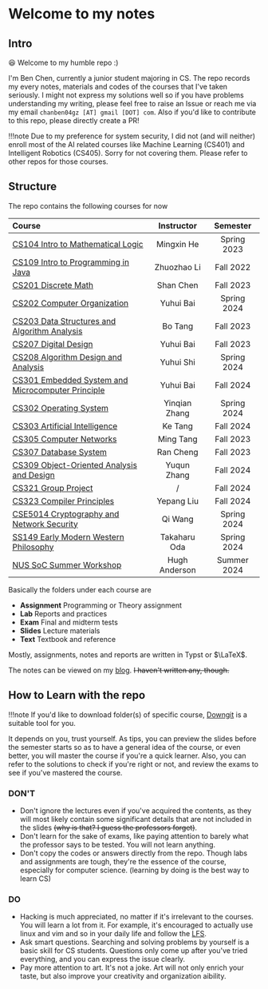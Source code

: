 # Welcome to my notes

## Intro

:laughing: Welcome to my humble repo :)

I'm Ben Chen, currently a junior student majoring in CS. The repo records my every notes, materials and codes of the courses that I've taken seriously. I might not express my solutions well so if you have problems understanding my writing, please feel free to raise an Issue or reach me via my email `chanben04gz [AT] gmail [DOT] com`. Also if you'd like to contribute to this repo, please directly create a PR!

!!!note
    Due to my preference for system security, I did not (and will neither) enroll most of the AI related courses like Machine Learning (CS401) and Intelligent Robotics (CS405). Sorry for not covering them. Please refer to other repos for those courses.

## Structure

The repo contains the following courses for now

| Course | Instructor | Semester |
| :-------------------- | :----------: | :--------: |
| [CS104 Intro to Mathematical Logic](./CS104%20Intro%20to%20Mathematical%20Logic) | Mingxin He | Spring 2023 |
| [CS109 Intro to Programming in Java](./CS109%20Intro%20to%20Programming%20in%20Java) | Zhuozhao Li | Fall 2022 |
| [CS201 Discrete Math](./CS201%20Discrete%20Math) | Shan Chen | Fall 2023 |
| [CS202 Computer Organization](./CS202%20Computer%20Organization) | Yuhui Bai | Spring 2024 |
| [CS203 Data Structures and Algorithm Analysis](./CS203%20Data%20Structures%20and%20Algorithm%20Analysis) | Bo Tang | Fall 2023 |
| [CS207 Digital Design](./CS207%20Digital%20Design) | Yuhui Bai | Fall 2023 |
| [CS208 Algorithm Design and Analysis](./CS208%20Algorithm%20Design%20and%20Analysis) | Yuhui Shi | Spring 2024 |
| [CS301 Embedded System and Microcomputer Principle](./EE411%20Information%20Theory%20and%20Coding) | Yuhui Bai | Fall 2024 |
| [CS302 Operating System](./CS302%20Operating%20System) | Yinqian Zhang | Spring 2024 |
| [CS303 Artificial Intelligence](./CS303%20Artificial%20Intelligence) | Ke Tang | Fall 2024 |
| [CS305 Computer Networks](./CS305%20Computer%20Networks) | Ming Tang | Fall 2023 |
| [CS307 Database System](./CS307%20Database%20System) | Ran Cheng | Fall 2023 |
| [CS309 Object-Oriented Analysis and Design](./CS309%20Object-Oriented%20Analysis%20and%20Design) | Yuqun Zhang | Fall 2024 |
| [CS321 Group Project](./CS321%20Group%20Project) | / | Fall 2024 |
| [CS323 Compiler Principles](./CS323%20Compiler%20Principles) | Yepang Liu | Fall 2024 |
| [CSE5014 Cryptography and Network Security](./CSE5014%20Cryptography%20and%20Network%20Security) | Qi Wang | Spring 2024 |
| [SS149 Early Modern Western Philosophy](./SS149%20Early%20Modern%20Western%20Philosophy/) | Takaharu Oda | Spring 2024 |
| [NUS SoC Summer Workshop](./NUS%20SWS%202024) | Hugh Anderson | Summer 2024 |

Basically the folders under each course are

- **Assignment** Programming or Theory assignment
- **Lab** Reports and practices
- **Exam** Final and midterm tests
- **Slides** Lecture materials
- **Text** Textbook and reference

Mostly, assignments, notes and reports are written in Typst or $\LaTeX$.

The notes can be viewed on my [blog](https://blog.benx.dev). ~~I haven't written any, though.~~

## How to Learn with the repo

!!!note
    If you'd like to download folder(s) of specific course, [Downgit](https://downgit.benx.dev) is a suitable tool for you.

It depends on you, trust yourself. As tips, you can preview the slides before the semester starts so as to have a general idea of the course, or even better, you will master the course if you're a quick learner. Also, you can refer to the solutions to check if you're right or not, and review the exams to see if you've mastered the course.

### DON'T
- Don't ignore the lectures even if you've acquired the contents, as they will most likely contain some significant details that are not included in the slides ~~(why is that? I guess the professors forget)~~.
- Don't learn for the sake of exams, like paying attention to barely what the professor says to be tested. You will not learn anything.
- Don't copy the codes or answers directly from the repo. Though labs and assignments are tough, they're the essence of the course, especially for computer science. (learning by doing is the best way to learn CS)

### DO
- Hacking is much appreciated, no matter if it's irrelevant to the courses. You will learn a lot from it. For example, it's encouraged to actually use linux and vim and so in your daily life and follow the [LFS](https://www.linuxfromscratch.org/).
- Ask smart questions. Searching and solving problems by yourself is a basic skill for CS students. Questions only come up after you've tried everything, and you can express the issue clearly.
- Pay more attention to art. It's not a joke. Art will not only enrich your taste, but also improve your creativity and organization aibility.



